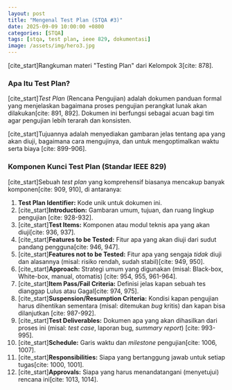 ```yaml
---
layout: post
title: "Mengenal Test Plan (STQA #3)"
date: 2025-09-09 10:00:00 +0800
categories: [STQA]
tags: [stqa, test plan, ieee 829, dokumentasi]
image: /assets/img/hero3.jpg
---
```


[cite_start]Rangkuman materi "Testing Plan" dari Kelompok 3[cite: 878].

### Apa Itu Test Plan?

[cite_start]*Test Plan* (Rencana Pengujian) adalah dokumen panduan formal yang menjelaskan bagaimana proses pengujian perangkat lunak akan dilakukan[cite: 891, 892]. Dokumen ini berfungsi sebagai acuan bagi tim agar pengujian lebih terarah dan konsisten.

[cite_start]Tujuannya adalah menyediakan gambaran jelas tentang apa yang akan diuji, bagaimana cara mengujinya, dan untuk mengoptimalkan waktu serta biaya [cite: 899-906].

### Komponen Kunci Test Plan (Standar IEEE 829)

[cite_start]Sebuah *test plan* yang komprehensif biasanya mencakup banyak komponen[cite: 909, 910], di antaranya:

1.  **Test Plan Identifier:** Kode unik untuk dokumen ini.
2.  [cite_start]**Introduction:** Gambaran umum, tujuan, dan ruang lingkup pengujian [cite: 928-932].
3.  [cite_start]**Test Items:** Komponen atau modul teknis apa yang akan diuji[cite: 936, 937].
4.  [cite_start]**Features to be Tested:** Fitur apa yang akan diuji dari sudut pandang pengguna[cite: 946, 947].
5.  [cite_start]**Features not to be Tested:** Fitur apa yang sengaja *tidak* diuji dan alasannya (misal: risiko rendah, sudah stabil)[cite: 949, 950].
6.  [cite_start]**Approach:** Strategi umum yang digunakan (misal: Black-box, White-box, manual, otomatis) [cite: 954, 955, 961-964].
7.  [cite_start]**Item Pass/Fail Criteria:** Definisi jelas kapan sebuah tes dianggap Lulus atau Gagal[cite: 974, 975].
8.  [cite_start]**Suspension/Resumption Criteria:** Kondisi kapan pengujian harus dihentikan sementara (misal: ditemukan *bug* kritis) dan kapan bisa dilanjutkan [cite: 987-992].
9.  [cite_start]**Test Deliverables:** Dokumen apa yang akan dihasilkan dari proses ini (misal: *test case*, laporan bug, *summary report*) [cite: 993-995].
10. [cite_start]**Schedule:** Garis waktu dan *milestone* pengujian[cite: 1006, 1007].
11. [cite_start]**Responsibilities:** Siapa yang bertanggung jawab untuk setiap tugas[cite: 1000, 1001].
12. [cite_start]**Approvals:** Siapa yang harus menandatangani (menyetujui) rencana ini[cite: 1013, 1014].
